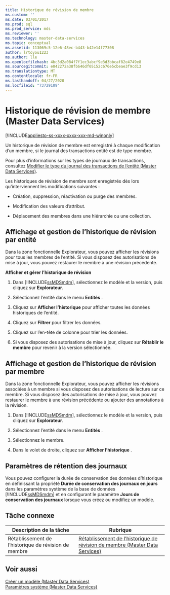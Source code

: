 ```yaml
---
title: Historique de révision de membre
ms.custom: ''
ms.date: 03/01/2017
ms.prod: sql
ms.prod_service: mds
ms.reviewer: ''
ms.technology: master-data-services
ms.topic: conceptual
ms.assetid: 113069c5-12e6-48ec-b443-b42e14f77308
author: lrtoyou1223
ms.author: lle
ms.openlocfilehash: 4bc3d2a084f7f1ec3abcf9e3d3bbcaf82e4749e8
ms.sourcegitcommit: e042272a38fb646df05152c676e5cbeae3f9cd13
ms.translationtype: MT
ms.contentlocale: fr-FR
ms.lasthandoff: 04/27/2020
ms.locfileid: "73729109"
---
```

# <a name="member-revision-history-master-data-services"></a>Historique de révision de membre (Master Data Services)

[!INCLUDE[appliesto-ss-xxxx-xxxx-xxx-md-winonly](../includes/appliesto-ss-xxxx-xxxx-xxx-md-winonly.md)]

  Un historique de révision de membre est enregistré à chaque modification d’un membre, si le journal des transactions entité est de type membre.  
  
 Pour plus d’informations sur les types de journaux de transactions, consultez [Modifier le type du journal des transactions de l’entité &#40;Master Data Services&#41;](../master-data-services/change-the-entity-transaction-log-type-master-data-services.md).  
  
 Les historiques de révision de membre sont enregistrés dès lors qu’interviennent les modifications suivantes :  
  
-   Création, suppression, réactivation ou purge des membres.  
  
-   Modification des valeurs d’attribut.  
  
-   Déplacement des membres dans une hiérarchie ou une collection.  
  
## <a name="view-and-manage-revision-history-by-entity"></a>Affichage et gestion de l’historique de révision par entité  
 Dans la zone fonctionnelle Explorateur, vous pouvez afficher les révisions pour tous les membres de l’entité. Si vous disposez des autorisations de mise à jour, vous pouvez restaurer le membre à une révision précédente.  
  
 **Afficher et gérer l’historique de révision**  
  
1.  Dans [!INCLUDE[ssMDSmdm](../includes/ssmdsmdm-md.md)], sélectionnez le modèle et la version, puis cliquez sur **Explorateur**.  
  
2.  Sélectionnez l’entité dans le menu **Entités** .  
  
3.  Cliquez sur **Afficher l’historique** pour afficher toutes les données historiques de l’entité.  
  
4.  Cliquez sur **Filtrer** pour filtrer les données.  
  
5.  Cliquez sur l’en-tête de colonne pour trier les données.  
  
6.  Si vous disposez des autorisations de mise à jour, cliquez sur **Rétablir le membre** pour revenir à la version sélectionnée.  
  
## <a name="view-and-manage-revision-history-by-member"></a>Affichage et gestion de l’historique de révision par membre  
 Dans la zone fonctionnelle Explorateur, vous pouvez afficher les révisions associées à un membre si vous disposez des autorisations de lecture sur ce membre. Si vous disposez des autorisations de mise à jour, vous pouvez restaurer le membre à une révision précédente ou ajouter des annotations à la révision.  
  
1.  Dans [!INCLUDE[ssMDSmdm](../includes/ssmdsmdm-md.md)], sélectionnez le modèle et la version, puis cliquez sur **Explorateur**.  
  
2.  Sélectionnez l’entité dans le menu **Entités** .  
  
3.  Sélectionnez le membre.  
  
4.  Dans le volet de droite, cliquez sur **Afficher l’historique** .  
  
## <a name="log-retention-setting"></a>Paramètres de rétention des journaux  
 Vous pouvez configurer la durée de conservation des données d’historique en définissant la propriété **Durée de conservation des journaux en jours** dans les paramètres système de la base de données [!INCLUDE[ssMDSmdm](../includes/ssmdsmdm-md.md)] et en configurant le paramètre **Jours de conservation des journaux** lorsque vous créez ou modifiez un modèle.  
  
## <a name="related-task"></a>Tâche connexe  
  
|Description de la tâche|Rubrique|  
|----------------------|-----------|  
|Rétablissement de l’historique de révision de membre|[Rétablissement de l’historique de révision de membre &#40;Master Data Services&#41;](../master-data-services/rollback-member-revision-history-master-data-services.md)|  
  
## <a name="see-also"></a>Voir aussi  
 [Créer un modèle &#40;Master Data Services&#41;](../master-data-services/create-a-model-master-data-services.md)   
 [Paramètres système &#40;Master Data Services&#41;](../master-data-services/system-settings-master-data-services.md)  
  
  

